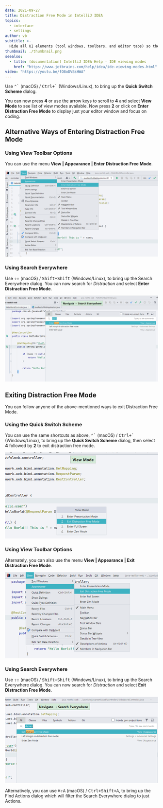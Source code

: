 ```yaml
---
date: 2021-09-27
title: Distraction Free Mode in IntelliJ IDEA
topics:
  - interface
  - settings
author: vb
subtitle: >-
  Hide all UI elements (tool windows, toolbars, and editor tabs) so the editor occupies the entire main window with the source code centered.
thumbnail: ./thumbnail.png
seealso:
  - title: (documentation) IntelliJ IDEA Help - IDE viewing modes
    href: "https://www.jetbrains.com/help/idea/ide-viewing-modes.html"
video: "https://youtu.be/fO8oDVBsHWA"
---
```


Use <kbd>⌃\`</kbd> (macOS) / <kbd>Ctrl+\`</kbd> (Windows/Linux), to bring up the **Quick Switch Scheme** dialog.

You can now press **4** or use the arrow keys to scroll to **4** and select **View Mode** to see list of view modes available. Now press **2** or click on **Enter Distraction Free Mode** to display just your editor window and focus on coding.

## Alternative Ways of Entering Distraction Free Mode

### Using View Toolbar Options

You can use the menu **View | Appearance | Enter Distraction Free Mode**.

![Enter Distraction Free Mode using View Toolbar](distraction-free-mode-using-menu.png)

### Using Search Everywhere

Use <kbd>⇧⇧</kbd> (macOS) / <kbd>Shift+Shift</kbd> (Windows/Linux), to bring up the Search Everywhere dialog. You can now search for _Distraction_ and select **Enter Distraction Free Mode**.

![Enter Distraction Free Mode using Search Everywhere](distraction-free-mode-search-everywhere.png)

## Exiting Distraction Free Mode

You can follow anyone of the above-mentioned ways to exit Distraction Free Mode.

### Using the Quick Switch Scheme

You can use the same shortcuts as above, <kbd>⌃\`</kbd> (macOS) / <kbd>Ctrl+\`</kbd> (Windows/Linux), to bring up the **Quick Switch Scheme** dialog, then select **4** followed by **2** to exit distraction free mode.

![Exit Distraction Free Mode from Quick Switch Scheme](exit-distraction-free-mode-schema-switch.png)

### Using View Toolbar Options

Alternately, you can also use the menu **View | Appearance | Exit Distraction Free Mode**.

![Exit Distraction Free Mode using Toolbar Options](exit-distraction-free-mode-menu.png)

### Using Search Everywhere

Use <kbd>⇧⇧</kbd> (macOS) / <kbd>Shift+Shift</kbd> (Windows/Linux), to bring up the Search Everywhere dialog. You can now search for _Distraction_ and select **Exit Distraction Free Mode**.

![Toggle Distraction Free Mode using Search Everywhere](exit-distraction-free-mode-searcheverywhere.png)

Alternatively, you can use <kbd>⌘⇧A</kbd> (macOS) / <kbd>Ctrl+Shift+A</kbd>, to bring up the Find Actions dialog which will filter the Search Everywhere dialog to just Actions.
